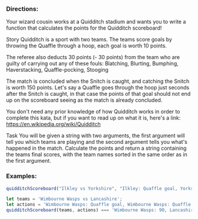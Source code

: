 ### Directions:

Your wizard cousin works at a Quidditch stadium and wants you to write a function that calculates the points for the Quidditch scoreboard!

Story
Quidditch is a sport with two teams. The teams score goals by throwing the Quaffle through a hoop, each goal is worth 10 points.

The referee also deducts 30 points (- 30 points) from the team who are guilty of carrying out any of these fouls: Blatching, Blurting, Bumphing, Haverstacking, Quaffle-pocking, Stooging

The match is concluded when the Snitch is caught, and catching the Snitch is worth 150 points. Let's say a Quaffle goes through the hoop just seconds after the Snitch is caught, in that case the points of that goal should not end up on the scoreboard seeing as the match is already concluded.

You don't need any prior knowledge of how Quidditch works in order to complete this kata, but if you want to read up on what it is, here's a link: https://en.wikipedia.org/wiki/Quidditch

Task
You will be given a string with two arguments, the first argument will tell you which teams are playing and the second argument tells you what's happened in the match. Calculate the points and return a string containing the teams final scores, with the team names sorted in the same order as in the first argument.

### Examples:

```javascript
quidditchScoreboard("Ilkley vs Yorkshire", "Ilkley: Quaffle goal, Yorkshire: Haverstacking foul, Yorkshire: Caught Snitch") === "Ilkley: 10, Yorkshire: 120"

let teams = 'Wimbourne Wasps vs Lancashire';
let actions = 'Wimbourne Wasps: Quaffle goal, Wimbourne Wasps: Quaffle goal, Lancashire: Quaffle goal, Lancashire: Quaffle goal, Lancashire: Quaffle goal, Lancashire: Quaffle goal, Lancashire: Quaffle goal, Wimbourne Wasps: Quaffle goal, Wimbourne Wasps: Quaffle goal, Wimbourne Wasps: Quaffle goal, Wimbourne Wasps: Quaffle goal, Wimbourne Wasps: Quaffle goal, Lancashire: Quaffle-pocking foul, Lancashire: Quaffle goal, Wimbourne Wasps: Quaffle goal, Lancashire: Quaffle goal, Wimbourne Wasps: Quaffle goal'
quidditchScoreboard(teams, actions) === 'Wimbourne Wasps: 90, Lancashire: 40'
```